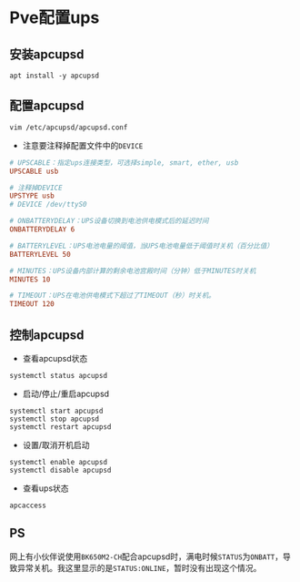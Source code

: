 # Pve配置ups

## 安装apcupsd

```shell
apt install -y apcupsd
```

## 配置apcupsd

```shell
vim /etc/apcupsd/apcupsd.conf
```

+ 注意要注释掉配置文件中的`DEVICE`

```conf
# UPSCABLE：指定ups连接类型，可选择simple, smart, ether, usb
UPSCABLE usb

# 注释掉DEVICE
UPSTYPE usb
# DEVICE /dev/ttyS0

# ONBATTERYDELAY：UPS设备切换到电池供电模式后的延迟时间
ONBATTERYDELAY 6

# BATTERYLEVEL：UPS电池电量的阈值，当UPS电池电量低于阈值时关机（百分比值）
BATTERYLEVEL 50

# MINUTES：UPS设备内部计算的剩余电池宫殿时间（分钟）低于MINUTES时关机
MINUTES 10

# TIMEOUT：UPS在电池供电模式下超过了TIMEOUT（秒）时关机。
TIMEOUT 120
```

## 控制apcupsd

+ 查看apcupsd状态

```shell
systemctl status apcupsd
```

+ 启动/停止/重启apcupsd

```shell
systemctl start apcupsd
systemctl stop apcupsd
systemctl restart apcupsd
```

+ 设置/取消开机启动

```shell
systemctl enable apcupsd
systemctl disable apcupsd
```

+ 查看ups状态

```shell
apcaccess
```

## PS

网上有小伙伴说使用`BK650M2-CH`配合apcupsd时，满电时候`STATUS`为`ONBATT`，导致异常关机。我这里显示的是`STATUS:ONLINE`，暂时没有出现这个情况。

